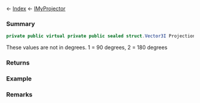 ← [Index](Api-Index) ← [IMyProjector](Sandbox.ModAPI.Ingame.IMyProjector)

### Summary

```csharp
private public virtual private public sealed struct.Vector3I ProjectionRotation { ; ; }
```

These values are not in degrees. 1 = 90 degrees, 2 = 180 degrees

### Returns

### Example

### Remarks

